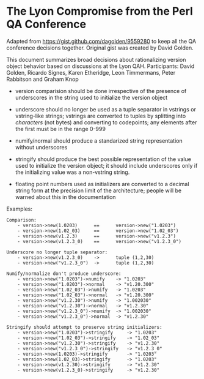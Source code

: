 # The Lyon Compromise from the Perl QA Conference

Adapted from <https://gist.github.com/dagolden/9559280> to keep all the QA
conference decisions together.  Original gist was created by David Golden.

This document summarizes broad decisions about rationalizing version object
behavior based on discussions at the Lyon QAH.  Participants: David Golden,
Ricardo Signes, Karen Etheridge, Leon Timmermans, Peter Rabbitson and
Graham Knop

* version comparision should be done irrespective of the presence of
  underscores in the string used to initialize the version object

* underscore should no longer be used as a tuple separator in vstrings or
  vstring-like strings; vstrings are converted to tuples by splitting into
  *characters* (not bytes) and converting to codepoints; any elements after
  the first must be in the range 0-999

* numify/normal should produce a standarized string representation without
  underscores

* stringify should produce the best possible representation of the value
  used to initialize the version object; it should include underscores
  only if the initializing value was a non-vstring string.

* floating point numbers used as initializers are converted to a decimal
  string form at the precision limit of the architecture; people will be
  warned about this in the documentation

Examples:

    Comparison:
        - version->new(1.0203)      ==      version->new("1.0203")
        - version->new(1.02_03)     ==      version->new("1.02_03")
        - version->new(v1.2.3)      ==      version->new("v1.2.3")
        - version->new(v1.2.3_0)    ==      version->new("v1.2.3_0")

    Underscore no longer tuple separator:
        - version->new(v1.2.3_0)    ->      tuple (1,2,30)
        - version->new("v1.2.3_0")  ->      tuple (1,2,30)

    Numify/normalize don't produce underscore:
        - version->new("1.0203")->numify    -> "1.0203"
        - version->new("1.0203")->normal    -> "v1.20.300"
        - version->new("1.02_03")->numify   -> "1.0203"
        - version->new("1.02_03")->normal   -> "v1.20.300"
        - version->new("v1.2.30")->numify   -> "1.002030"
        - version->new("v1.2.30")->normal   -> "v1.2.30"
        - version->new("v1.2.3_0")->numify  -> "1.002030"
        - version->new("v1.2.3_0")->normal  -> "v1.2.30"

    Stringify should attempt to preserve string initializers:
        - version->new("1.0203")->stringify     -> "1.0203"
        - version->new("1.02_03")->stringify    -> "1.02_03"
        - version->new("v1.2.30")->stringify    -> "v1.2.30"
        - version->new("v1.2.3_0")->stringify   -> "v1.2.3_0"
        - version->new(1.0203)->stringify       -> "1.0203"
        - version->new(1.02_03)->stringify      -> "1.0203"
        - version->new(v1.2.30)->stringify      -> "v1.2.30"
        - version->new(v1.2.3_0)->stringify     -> "v1.2.30"
